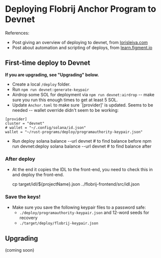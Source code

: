 # Deploying Flobrij Anchor Program to Devnet

References:

- Post giving an overview of deploying to devnet, from [lorisleiva.com](https://lorisleiva.com/create-a-solana-dapp-from-scratch/deploying-to-devnet)
- Post about automation and scripting of deploys, from [learn.figment.io](https://learn.figment.io/tutorials/build-a-blog-dapp-using-anchor#deploy-to-devnet)

## First-time deploy to Devnet

**If you are upgrading, see "Upgrading" below.**

- Create a local `/deploy` folder.
- Run `npm run devnet:generate-keypair`
- Airdrop some SOL for deployment via `npm run devnet:airdrop` -- make sure you run this enough times to get at least 5 SOL.
- Update `Anchor.toml` to make sure `[provider]' is updated. Seems to be needed -- wallet override didn't seem to be working:

```
[provider]
cluster = "devnet"
# wallet = "~/.config/solana/id.json"
wallet = "~/rust-programs/deploy/programauthority-keypair.json"
```

- Run deploy
  solana balance <key here> --url devnet # to find balance before
  npm run devnet:deploy
  solana balance <key here> --url devnet # to find balance after

### After deploy

- At the end it copies the IDL to the front-end, you need to check this in and deploy the front-end.

  cp target/idl/${projectName}.json ../flobrij-frontend/src/idl.json

### Save the keys!

- Make sure you save the following keypair files to a password safe:
  - `./deploy/programauthority-keypair.json` and 12-word seeds for recovery
  - `./target/deploy/flobrij-keypair.json`

## Upgrading

(coming soon)
